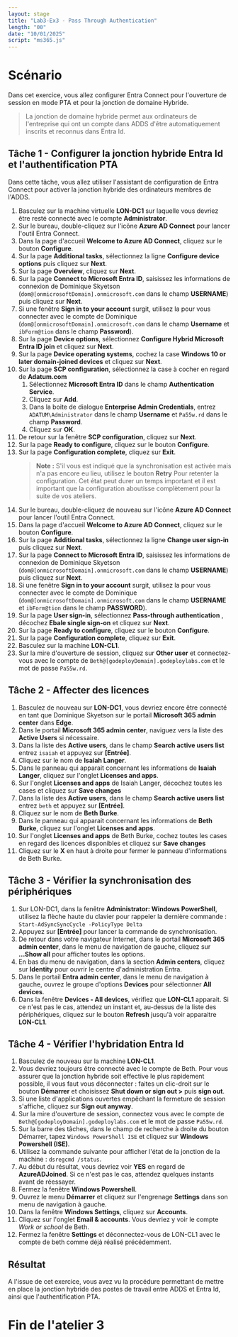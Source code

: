 ```yaml
---
layout: stage
title: "Lab3-Ex3 - Pass Through Authentication"
length: "00"
date: "10/01/2025"
script: "ms365.js"
---
```

# Scénario
Dans cet exercice, vous allez configurer Entra Connect pour l'ouverture de session en mode PTA et pour la jonction de domaine Hybride.  
> La jonction de domaine hybride permet aux ordinateurs de l'entreprise qui ont un compte dans ADDS d'être automatiquement inscrits et reconnus dans Entra Id.  

## Tâche 1 - Configurer la jonction hybride Entra Id et l'authentification PTA
Dans cette tâche, vous allez utiliser l'assistant de configuration de Entra Connect pour activer la jonction hybride des ordinateurs membres de l'ADDS.
1. Basculez sur la machine virtuelle **LON-DC1** sur laquelle vous devriez être resté connecté avec le compte **Administrator**.
1. Sur le bureau, double-cliquez sur l'icône **Azure AD Connect** pour lancer l'outil Entra Connect.
1. Dans la page d'accueil **Welcome to Azure AD Connect**, cliquez sur le bouton **Configure**.
1. Sur la page **Additional tasks**, sélectionnez la ligne **Configure device options** puis cliquez sur **Next**.
1. Sur la page **Overview**, cliquez sur **Next**.
1. Sur la page **Connect to Microsoft Entra ID**, saisissez les informations de connexion de Dominique Skyetson (```dom@[onmicrosoftDomain].onmicrosoft.com``` dans le champ **USERNAME**) puis cliquez sur **Next**.
1. Si une fenêtre **Sign in to your account** surgit, utilisez la pour vous connecter avec le compte de Dominique (```dom@[onmicrosoftDomain].onmicrosoft.com``` dans le champ **Username** et ```ibForm@tion``` dans le champ **Password**).
1. Sur la page **Device options**, sélectionnez **Configure Hybrid Microsoft Entra ID join** et cliquez sur **Next**.
1. Sur la page **Device operating systems**, cochez la case **Windows 10 or later domain-joined devices** et cliquez sur **Next**.
1. Sur la page **SCP configuration**, sélectionnez la case à cocher en regard de **Adatum.com**
	1. Sélectionnez **Microsoft Entra ID** dans le champ **Authentication Service**.
	1. Cliquez sur **Add**.
	1. Dans la boite de dialogue **Enterprise Admin Credentials**, entrez ```ADATUM\Administrator``` dans le champ **Username** et ```Pa55w.rd``` dans le champ **Password**.
	1. Cliquez sur **OK**.
1. De retour sur la fenêtre **SCP configuration**, cliquez sur **Next**.
1. Sur la page **Ready to configure**, cliquez sur le bouton **Configure**.
1. Sur la page **Configuration complete**, cliquez sur **Exit**.
	> **Note :** S'il vous est indiqué que la synchronisation est activée mais n'a pas encore eu lieu, utilisez le bouton **Retry** Pour retenter la configuration. Cet état peut durer un temps important et il est important que la configuration aboutisse complètement pour la suite de vos ateliers.  
1. Sur le bureau, double-cliquez de nouveau sur l'icône **Azure AD Connect** pour lancer l'outil Entra Connect.
1. Dans la page d'accueil **Welcome to Azure AD Connect**, cliquez sur le bouton **Configure**.
1. Sur la page **Additional tasks**, sélectionnez la ligne **Change user sign-in** puis cliquez sur **Next**.
1. Sur la page **Connect to Microsoft Entra ID**, saisissez les informations de connexion de Dominique Skyetson (```dom@[onmicrosoftDomain].onmicrosoft.com``` dans le champ **USERNAME**) puis cliquez sur **Next**.
1. Si une fenêtre **Sign in to your account** surgit, utilisez la pour vous connecter avec le compte de Dominique (```dom@[onmicrosoftDomain].onmicrosoft.com``` dans le champ **USERNAME** et ```ibForm@tion``` dans le champ **PASSWORD**).
1. Sur la page **User sign-in**, sélectionnez **Pass-through authentication** , décochez **Ebale single sign-on** et cliquez sur **Next**.
1. Sur la page **Ready to configure**, cliquez sur le bouton **Configure**.
1. Sur la page **Configuration complete**, cliquez sur **Exit**.
1. Basculez sur la machine **LON-CL1**.
1. Sur la mire d'ouverture de session, cliquez sur **Other user** et connectez-vous avec le compte de  ```Beth@[godeployDomain].godeploylabs.com``` et le mot de passe ```Pa55w.rd```.

## Tâche 2 - Affecter des licences
1. Basculez de nouveau sur **LON-DC1**, vous devriez encore être connecté en tant que Dominique Skyetson sur le portail **Microsoft 365 admin center** dans **Edge**.
1. Dans le portail **Microsoft 365 admin center**, naviguez vers la liste des **Active Users** si nécessaire.
1. Dans la liste des **Active users**, dans le champ **Search active users list** entrez ```isaiah``` et appuyez sur **[Entrée]**.
1. Cliquez sur le nom de **Isaiah Langer**.
1. Dans le panneau qui apparait concernant les informations de **Isaiah Langer**, cliquez sur l'onglet **Licenses and apps**.
1. Sur l'onglet **Licenses and apps** de Isaiah Langer, décochez toutes les cases et cliquez sur **Save changes**
1. Dans la liste des **Active users**, dans le champ **Search active users list** entrez ```beth``` et appuyez sur **[Entrée]**.
1. Cliquez sur le nom de **Beth Burke**.
1. Dans le panneau qui apparait concernant les informations de **Beth Burke**, cliquez sur l'onglet **Licenses and apps**.
1. Sur l'onglet **Licenses and apps** de Beth Burke, cochez toutes les cases en regard des licences disponibles et cliquez sur **Save changes**
1. Cliquez sur le **X** en haut à droite pour fermer le panneau d'informations de Beth Burke.

## Tâche 3 - Vérifier la synchronisation des périphériques
1. Sur LON-DC1, dans la fenêtre **Administrator: Windows PowerShell**, utilisez la flèche haute du clavier pour rappeler la dernière commande :  
   ```Start-AdSyncSyncCycle -PolicyType Delta```
1. Appuyez sur **[Entrée]** pour lancer la commande de synchronisation.
1. De retour dans votre navigateur Internet, dans le portail **Microsoft 365 admin center**, dans le menu de navigation de gauche, cliquez sur **...Show all** pour afficher toutes les options.
1. En bas du menu de navigation, dans la section **Admin centers**, cliquez sur **Identity** pour ouvrir le centre d'administration Entra.
1. Dans le portail **Entra admin center**, dans le menu de navigation à gauche, ouvrez le groupe d'options **Devices** pour sélectionner **All devices**.
1. Dans la fenêtre **Devices - All devices**, vérifiez que **LON-CL1** apparait. Si ce n'est pas le cas, attendez un instant et, au-dessus de la liste des périphériques, cliquez sur le bouton **Refresh** jusqu'à voir apparaitre **LON-CL1**.

## Tâche 4 - Vérifier l'hybridation Entra Id
1. Basculez de nouveau sur la machine **LON-CL1**.
1. Vous devriez toujours être connecté avec le compte de Beth. Pour vous assurer que la jonction hybride soit effective le plus rapidement possible, il vous faut vous déconnecter : faites un clic-droit sur le bouton **Démarrer** et choisissez **Shut down or sign out >** puis **sign out**.
1. Si une liste d'applications ouvertes empêchant la fermeture de session s'affiche, cliquez sur **Sign out anyway**.
1. Sur la mire d'ouverture de session, connectez vous avec le compte de  ```Beth@[godeployDomain].godeploylabs.com``` et le mot de passe ```Pa55w.rd```.
1. Sur la barre des tâches, dans le champ de recherche à droite du bouton Démarrer, tapez ```Windows PowerShell ISE``` et cliquez sur **Windows Powershell (ISE)**.
1. Utilisez la commande suivante pour afficher l'état de la jonction de la machine : ```dsregcmd /status```.
1. Au début du résultat, vous devriez voir **YES** en regard de **AzureADJoined**. Si ce n'est pas le cas, attendez quelques instants avant de réessayer.
1. Fermez la fenêtre **Windows Powershell**.
1. Ouvrez le menu **Démarrer** et cliquez sur l'engrenage **Settings** dans son menu de navigation à gauche.
1. Dans la fenêtre **Windows Settings**, cliquez sur **Accounts**.
1. Cliquez sur l'onglet **Email & accounts**. Vous devriez y voir le compte *Work or school* de Beth.
1. Fermez la fenêtre **Settings** et déconnectez-vous de LON-CL1 avec le compte de beth comme déjà réalisé précédemment.

## Résultat
A l'issue de cet exercice, vous avez vu la procédure permettant de mettre en place la jonction hybride des postes de travail entre ADDS et Entra Id, ainsi que l'authentification PTA.

# Fin de l'atelier 3